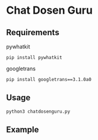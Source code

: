 # Chat Dosen Guru

## Requirements
pywhatkit

```pip install pywhatkit```

googletrans

```pip install googletrans==3.1.0a0```

## Usage
```python3 chatdosenguru.py```

## Example
